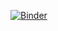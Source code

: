 [![Binder](https://mybinder.org/badge_logo.svg)](https://mybinder.org/v2/gh/kzktmr/eg03/HEAD?urlpath=rstudio)
